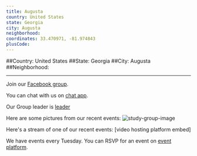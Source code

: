 ```yaml
---
title: Augusta
country: United States
state: Georgia
city: Augusta
neighborhood: 
coordinates: 33.470971, -81.974843
plusCode:
---
```


##Country: United States
##State: Georgia
##City: Augusta
##Neighborhood: 
*****
Join our [Facebook group](https://www.facebook.com/groups/free.code.camp.augusta.ga).

You can chat with us on [chat app]().

Our Group leader is [leader]()

Here are some pictures from our recent events:
![study-group-image]()

Here's a stream of one of our recent events:
[video hosting platform embed]

We have events every Tuesday. You can RSVP for an event on [event platform]().
